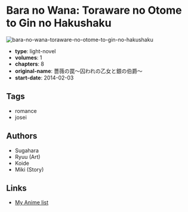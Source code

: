 # Bara no Wana: Toraware no Otome to Gin no Hakushaku

![bara-no-wana-toraware-no-otome-to-gin-no-hakushaku](https://cdn.myanimelist.net/images/manga/2/191818.jpg)

-   **type**: light-novel
-   **volumes**: 1
-   **chapters**: 8
-   **original-name**: 薔薇の罠～囚われの乙女と銀の伯爵～
-   **start-date**: 2014-02-03

## Tags

-   romance
-   josei

## Authors

-   Sugahara
-   Ryuu (Art)
-   Koide
-   Miki (Story)

## Links

-   [My Anime list](https://myanimelist.net/manga/104630/Bara_no_Wana__Toraware_no_Otome_to_Gin_no_Hakushaku)
